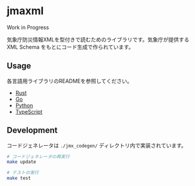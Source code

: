 # jmaxml

Work in Progress

気象庁防災情報XMLを型付きで読むためのライブラリです。気象庁が提供する XML Schema をもとにコード生成で作られています。

## Usage

各言語用ライブラリのREADMEを参照してください。

- [Rust](./jmaxml-go/)
- [Go](./jmaxml-go/)
- [Python](./jmaxml-py/)
- [TypeScript](./jmaxml-ts/)

## Development

コードジェネレータは `./jmx_codegen/` ディレクトリ内で実装されています。

```bash
# コードジェネレータの再実行
make update

# テストの実行
make test
```

